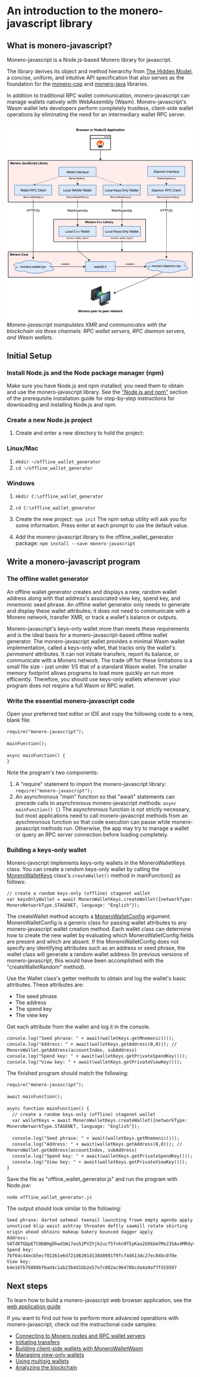 # An introduction to the monero-javascript library
## What is monero-javascript?
Monero-javascript is a Node.js-based Monero library for javascript.

The library derives its object and method hierarchy from [The Hidden Model](https://moneroecosystem.org/monero-java/monero-spec.pdf), a concise, uniform, and intuitive API specification that also serves as the foundation for the [monero-cpp](https://github.com/woodser/monero-cpp-library) and [monero-java](https://github.com/monero-ecosystem/monero-java) libraries.

In addition to traditional RPC wallet communication, monero-javascript can manage wallets natively with WebAssembly (Wasm). Monero-javascript's Wasm wallet lets developers perform completely trustless, client-side wallet operations by eliminating the need for an intermediary wallet RPC server.

![Monero-javascript hierarchy](../architecture.png?raw=true)*Monero-javascript manipulates XMR and communicates with the blockchain via three channels: RPC wallet servers, RPC daemon servers, and Wasm wallets.*  

## Initial Setup
### Install Node.js and the Node package manager (npm)
Make sure you have Node.js and npm installed; you need them to obtain and use the monero-javascript library. See the ["Node.js and npm"](https://github.com/monero-ecosystem/monero-javascript/blob/master/docs/developer_guide/installing_prerequisite_software.md#nodejs-and-npm) section of the prerequisite installation guide for step-by-step instructions for downloading and installing Node.js and npm.

### Create a new Node.js project
1. Create and enter a new directory to hold the project:
  ### Linux/Mac
  1. `mkdir ~/offline_wallet_generator`
  2. `cd ~/offline_wallet_generator`

  ### Windows
  1. `mkdir C:\offline_wallet_generator`
  2. `cd C:\offline_wallet_generator`

2. Create the new project:
  `npm init`
  The npm setup utility will ask you for some information. Press enter at each prompt to use the default value.

3. Add the monero-javascript library to the offline_wallet_generator package:
  `npm install --save monero-javascript`

## Write a monero-javascript program
### The offline wallet generator

An offline wallet generator creates and displays a new, random wallet address along with that address's associated view key, spend key, and mnemonic seed phrase. An offline wallet generator only needs to generate and display these wallet attributes; it does not need to communicate with a Monero network, transfer XMR, or track a wallet's balance or outputs.

Monero-javascript's keys-only wallet more than meets these requirements and is the ideal basis for a monero-javascript-based offline wallet generator. The monero-javascript wallet provides a minimal Wasm wallet implementation, called a keys-only wllet, that tracks only the wallet's _permanent_ attributes. It can not initiate transfers, report its balance, or communicate with a Monero network. The trade off for these limitations is a small file size - just under 1/5 that of a standard Wasm wallet. The smaller memory footprint allows programs to load more quickly an run more efficiently. Therefore, you should use keys-only wallets whenever your program does not require a full Wasm or RPC wallet.

### Write the essential monero-javascript code

Open your preferred text editor or IDE and copy the following code to a new, blank file:

```
require("monero-javascript");

mainFunction();

async mainFunction() {
}
```

Note the program's two components:
1. A "require" statement to import the monero-javascript library:
`require("monero-javascript");`
2. An asynchronous "main" function so that "await" statements can precede calls to asynchronous monero-javascript methods:
`async mainFunction() {}`
The asynchronous function is not strictly necessary, but most applications need to call monero-javascript methods from an ayschnronous function so that code execution can pause while monero-javascript methods run. Otherwise, the app may try to manage a wallet or query an RPC server connection before loading completely.

### Building a keys-only wallet

Monero-javscript implements keys-only wallets in the MoneroWalletKeys class. You can create a random keys-only wallet by calling the [MoneroWalletKeys](moneroecosystem.org/monero-javascript/MoneroWalletKeys.html) class's `createWallet()` method in mainFunction() as follows:
```
// create a random keys-only (offline) stagenet wallet
var keysOnlyWallet = await MoneroWalletKeys.createWallet({networkType: MoneroNetworkType.STAGENET, language: "English"});
```

The createWallet method accepts a [MoneroWalletConfig](moneroecosystem.org/monero-javascript/MoneroWalletConfig) argument. MoneroWalletConfig is a generic class for passing wallet attributes to any monero-javascript wallet creation method. Each wallet class can determine how to create the new wallet by evaluating which MoneroWalletConfig fields are present and which are absent. If the MoneroWalletConfig does not specify any identifying attributes such as an address or seed phrase, the wallet class will generate a random wallet address (In previous versions of monero-javascript, this would have been accomplished with the "createWalletRandom" method).

Use the Wallet class's getter methods to obtain and log the wallet's basic attributes. These attributes are:
* The seed phrase
* The address
* The spend key
* The view key

Get each attribute from the wallet and log it in the console.
```
console.log("Seed phrase: " + await(walletKeys.getMnemonic()));
console.log("Address: " + await(walletKeys.getAddress(0,0))); // MoneroWallet.getAddress(accountIndex, subAddress)
console.log("Spend key: " + await(walletKeys.getPrivateSpendKey()));
console.log("View key: " + await(walletKeys.getPrivateViewKey()));
```

The finished program should match the following:

```
require("monero-javascript");

await mainFunction();

async function mainFunction() {
  // create a random keys-only (offline) stagenet wallet
  var walletKeys = await MoneroWalletKeys.createWallet({networkType: MoneroNetworkType.STAGENET, language: "English"});

  console.log("Seed phrase: " + await(walletKeys.getMnemonic()));
  console.log("Address: " + await(walletKeys.getAddress(0,0))); // MoneroWallet.getAddress(accountIndex, subAddress)
  console.log("Spend key: " + await(walletKeys.getPrivateSpendKey()));
  console.log("View key: " + await(walletKeys.getPrivateViewKey()));
}
```
Save the file as "offline_wallet_generator.js" and run the program with Node.jsw:

`node offline_wallet_generator.js`

The output should look similar to the following:
```
Seed phrase: darted oatmeal toenail launching frown empty agenda apply unnoticed blip waist ashtray threaten deftly sawmill rotate skirting origin ahead obtains makeup bakery bounced dagger apply
Address: 5ATdKTGQpETCHbBHgDhwd1Wi7oo52PVZYjk2ucf5fnkn9T5yKau2UXkbm7Mo23SAx4MRdyvAaVq75LY9EjSPQnorCGebFqg
Spend key: 7bf64c44ecb5ecf02261e6d721d6201d138d0891f0fcf4d613dc27ec84bc070e
View key: b4e167b76888bf6ad4c1ab23b4d1bb2e57e7c082ac96478bcda4a9af7fd19507
```

## Next steps

To learn how to build a monero-javascript web browser application, see the [web application guide](https://github.com/monero-javascript/docs/web_application)

If you want to find out how to perform more advanced operations with monero-javascript, check out the instructional code samples:
* [Connecting to Monero nodes and RPC wallet servers](dummy_link)
* [Initiating transfers](dummy_link)
* [Building client-side wallets with MoneroWalletWasm](dummy_link)
* [Managing view-only wallets](dummy_link)
* [Using multisig wallets](dummy_link)
* [Analyzing the blockchain](dummy_link)
